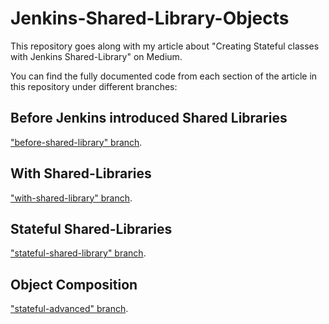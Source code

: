 # Jenkins-Shared-Library-Objects

This repository goes along with my article about "Creating Stateful classes with Jenkins Shared-Library" on Medium.

You can find the fully documented code from each section of the article in this repository under different branches:

## Before Jenkins introduced Shared Libraries

["before-shared-library" branch](https://github.com/ranrubin/Jenkins-Shared-Library-Objects/tree/before-shared-library).

## With Shared-Libraries

["with-shared-library" branch](https://github.com/ranrubin/Jenkins-Shared-Library-Objects/tree/with-shared-library).

## Stateful Shared-Libraries

["stateful-shared-library" branch](https://github.com/ranrubin/Jenkins-Shared-Library-Objects/tree/stateful-shared-library).

## Object Composition

["stateful-advanced" branch](https://github.com/ranrubin/Jenkins-Shared-Library-Objects/tree/stateful-advanced).
